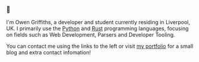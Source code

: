 ### 👋

I'm Owen Griffiths, a developer and student currently residing in Liverpool, UK. I primarily use the [Python](https://en.wikipedia.org/wiki/Python_(programming_language)) and [Rust](https://en.wikipedia.org/wiki/Rust_(programming_language)) programming languages, focusing on fields such as Web Development, Parsers and Developer Tooling.

You can contact me using the links to the left or visit [my portfolio](https://ogriffiths.com) for a small blog and extra contact infomation!
